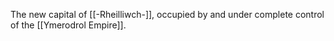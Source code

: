 The new capital of [[-Rheilliwch-]], occupied by and under complete control of the [[Ymerodrol Empire]].

